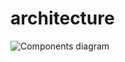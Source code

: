 # architecture

![Components diagram](https://raw.githubusercontent.com/wiki/acme-corp-tech/architecture/acme.svg)
